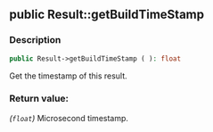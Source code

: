 ## public Result::getBuildTimeStamp

### Description    

```php
public Result->getBuildTimeStamp ( ): float
```

Get the timestamp of this result.
    

### Return value:   

*(```float```)* Microsecond timestamp.

